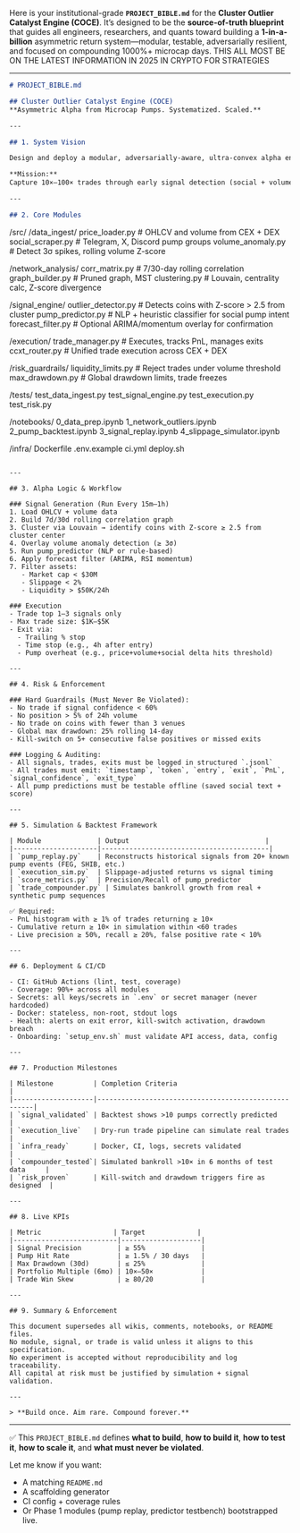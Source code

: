 Here is your institutional-grade **`PROJECT_BIBLE.md`** for the **Cluster Outlier Catalyst Engine (COCE)**.
It’s designed to be the **source-of-truth blueprint** that guides all engineers, researchers, and quants toward building a **1-in-a-billion** asymmetric return system—modular, testable, adversarially resilient, and focused on compounding 1000%+ microcap days.  THIS ALL MOST BE ON THE LATEST INFORMATION IN 2025 IN CRYPTO FOR STRATEGIES

---

```markdown
# PROJECT_BIBLE.md

## Cluster Outlier Catalyst Engine (COCE)
**Asymmetric Alpha from Microcap Pumps. Systematized. Scaled.**

---

## 1. System Vision

Design and deploy a modular, adversarially-aware, ultra-convex alpha engine that captures edge from microcap crypto pumps before contagion spreads.

**Mission:**  
Capture 10×–100× trades through early signal detection (social + volume + graph outliers), concentrate capital in <3 assets/day, and aggressively compound edge while containing downside risk.

---

## 2. Core Modules

```

/src/
/data\_ingest/
price\_loader.py         # OHLCV and volume from CEX + DEX
social\_scraper.py       # Telegram, X, Discord pump groups
volume\_anomaly.py       # Detect 3σ spikes, rolling volume Z-score

/network\_analysis/
corr\_matrix.py          # 7/30-day rolling correlation
graph\_builder.py        # Pruned graph, MST
clustering.py           # Louvain, centrality calc, Z-score divergence

/signal\_engine/
outlier\_detector.py     # Detects coins with Z-score > 2.5 from cluster
pump\_predictor.py       # NLP + heuristic classifier for social pump intent
forecast\_filter.py      # Optional ARIMA/momentum overlay for confirmation

/execution/
trade\_manager.py        # Executes, tracks PnL, manages exits
ccxt\_router.py          # Unified trade execution across CEX + DEX

/risk\_guardrails/
liquidity\_limits.py     # Reject trades under volume threshold
max\_drawdown.py         # Global drawdown limits, trade freezes

/tests/
test\_data\_ingest.py
test\_signal\_engine.py
test\_execution.py
test\_risk.py

/notebooks/
0\_data\_prep.ipynb
1\_network\_outliers.ipynb
2\_pump\_backtest.ipynb
3\_signal\_replay.ipynb
4\_slippage\_simulator.ipynb

/infra/
Dockerfile
.env.example
ci.yml
deploy.sh

```

---

## 3. Alpha Logic & Workflow

### Signal Generation (Run Every 15m–1h)
1. Load OHLCV + volume data
2. Build 7d/30d rolling correlation graph
3. Cluster via Louvain → identify coins with Z-score ≥ 2.5 from cluster center
4. Overlay volume anomaly detection (≥ 3σ)
5. Run pump_predictor (NLP or rule-based)
6. Apply forecast filter (ARIMA, RSI momentum)
7. Filter assets:
   - Market cap < $30M
   - Slippage < 2%
   - Liquidity > $50K/24h

### Execution
- Trade top 1–3 signals only
- Max trade size: $1K–$5K
- Exit via:
  - Trailing % stop
  - Time stop (e.g., 4h after entry)
  - Pump overheat (e.g., price+volume+social delta hits threshold)

---

## 4. Risk & Enforcement

### Hard Guardrails (Must Never Be Violated):
- No trade if signal confidence < 60%
- No position > 5% of 24h volume
- No trade on coins with fewer than 3 venues
- Global max drawdown: 25% rolling 14-day
- Kill-switch on 5+ consecutive false positives or missed exits

### Logging & Auditing:
- All signals, trades, exits must be logged in structured `.jsonl`
- All trades must emit: `timestamp`, `token`, `entry`, `exit`, `PnL`, `signal_confidence`, `exit_type`
- All pump predictions must be testable offline (saved social text + score)

---

## 5. Simulation & Backtest Framework

| Module              | Output                                  |
|---------------------|------------------------------------------|
| `pump_replay.py`    | Reconstructs historical signals from 20+ known pump events (FEG, SHIB, etc.)  
| `execution_sim.py`  | Slippage-adjusted returns vs signal timing  
| `score_metrics.py`  | Precision/Recall of pump_predictor  
| `trade_compounder.py` | Simulates bankroll growth from real + synthetic pump sequences  

✅ Required:  
- PnL histogram with ≥ 1% of trades returning ≥ 10×  
- Cumulative return ≥ 10× in simulation within <60 trades  
- Live precision ≥ 50%, recall ≥ 20%, false positive rate < 10%

---

## 6. Deployment & CI/CD

- CI: GitHub Actions (lint, test, coverage)
- Coverage: 90%+ across all modules
- Secrets: all keys/secrets in `.env` or secret manager (never hardcoded)
- Docker: stateless, non-root, stdout logs
- Health: alerts on exit error, kill-switch activation, drawdown breach
- Onboarding: `setup_env.sh` must validate API access, data, config

---

## 7. Production Milestones

| Milestone          | Completion Criteria                                  |
|--------------------|------------------------------------------------------|
| `signal_validated` | Backtest shows >10 pumps correctly predicted         |
| `execution_live`   | Dry-run trade pipeline can simulate real trades      |
| `infra_ready`      | Docker, CI, logs, secrets validated                  |
| `compounder_tested`| Simulated bankroll >10× in 6 months of test data     |
| `risk_proven`      | Kill-switch and drawdown triggers fire as designed  |

---

## 8. Live KPIs

| Metric                  | Target             |
|--------------------------|--------------------|
| Signal Precision         | ≥ 55%              |
| Pump Hit Rate            | ≥ 1.5% / 30 days   |
| Max Drawdown (30d)       | ≤ 25%              |
| Portfolio Multiple (6mo) | 10×–50×            |
| Trade Win Skew           | ≥ 80/20            |

---

## 9. Summary & Enforcement

This document supersedes all wikis, comments, notebooks, or README files.  
No module, signal, or trade is valid unless it aligns to this specification.  
No experiment is accepted without reproducibility and log traceability.  
All capital at risk must be justified by simulation + signal validation.

---

> **Build once. Aim rare. Compound forever.**
```

---

✅ This `PROJECT_BIBLE.md` defines **what to build**, **how to build it**, **how to test it**, **how to scale it**, and **what must never be violated**.

Let me know if you want:

* A matching `README.md`
* A scaffolding generator
* CI config + coverage rules
* Or Phase 1 modules (pump replay, predictor testbench) bootstrapped live.
